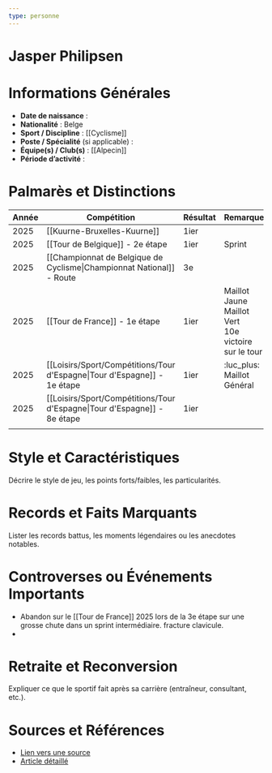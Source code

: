 ```yaml
---
type: personne
---
```


# Jasper Philipsen

# Informations Générales
- **Date de naissance** :  
- **Nationalité** :  Belge
- **Sport / Discipline** : [[Cyclisme]] 
- **Poste / Spécialité** (si applicable) :  
- **Équipe(s) / Club(s)** :  [[Alpecin]]
- **Période d’activité** :  

# Palmarès et Distinctions
| Année | Compétition                                                              | Résultat | Remarque                                                  |     |
| ----- | ------------------------------------------------------------------------ | -------- | --------------------------------------------------------- | --- |
| 2025  | [[Kuurne-Bruxelles-Kuurne]]                                              | 1ier     |                                                           |     |
| 2025  | [[Tour de Belgique]] - 2e étape                                          | 1ier     | Sprint                                                    |     |
| 2025  | [[Championnat de Belgique de Cyclisme\|Championnat National]] - Route    | 3e       |                                                           |     |
| 2025  | [[Tour de France]] - 1e étape                                            | 1ier     | Maillot Jaune<br>Maillot Vert<br>10e victoire sur le tour |     |
| 2025  | [[Loisirs/Sport/Compétitions/Tour d'Espagne\|Tour d'Espagne]] - 1e étape | 1ier     | :luc_plus: Maillot Général                                |     |
| 2025  | [[Loisirs/Sport/Compétitions/Tour d'Espagne\|Tour d'Espagne]] - 8e étape | 1ier     |                                                           |     |
|       |                                                                          |          |                                                           |     |

# Style et Caractéristiques
Décrire le style de jeu, les points forts/faibles, les particularités.

# Records et Faits Marquants
Lister les records battus, les moments légendaires ou les anecdotes notables.

# Controverses ou Événements Importants
- Abandon sur le [[Tour de France]] 2025 lors de la 3e étape sur une grosse chute dans un sprint intermédiaire. fracture clavicule.
- 

# Retraite et Reconversion
Expliquer ce que le sportif fait après sa carrière (entraîneur, consultant, etc.).

# Sources et Références
- [Lien vers une source](#)
- [Article détaillé](#)
